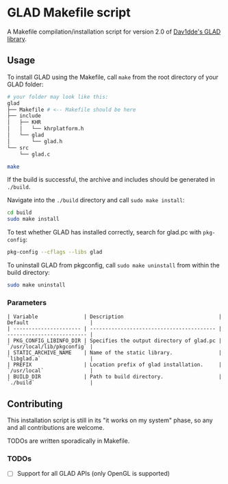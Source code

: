 # GLAD Makefile script
A Makefile compilation/installation script for version 2.0 of [Dav1dde's GLAD library](https://github.com/Dav1dde/glad).

## Usage
To install GLAD using the Makefile, call `make` from the root directory of your GLAD folder:
```sh
# your folder may look like this:
glad
├── Makefile # <-- Makefile should be here
├── include
│   ├── KHR
│   │   └── khrplatform.h
│   └── glad
│       └── glad.h
└── src
    └── glad.c
```
```sh
make
```

If the build is successful, the archive and includes should be generated in `./build`.

Navigate into the `./build` directory and call `sudo make install`:
```sh
cd build
sudo make install
```

To test whether GLAD has installed correctly, search for glad.pc with `pkg-config`:
```sh
pkg-config --cflags --libs glad
```

To uninstall GLAD from pkgconfig, call `sudo make uninstall` from within the build directory:
```sh
sudo make uninstall
```

### Parameters
```
| Variable               | Description                               | Default                    |
| ---------------------- | ----------------------------------------- | -------------------------- |
| PKG_CONFIG_LIBINFO_DIR | Specifies the output directory of glad.pc | `/usr/local/lib/pkgconfig` |
| STATIC_ARCHIVE_NAME    | Name of the static library.               | `libglad.a`                |
| PREFIX                 | Location prefix of glad installation.     | `/usr/local`               |
| BUILD_DIR              | Path to build directory.                  | `./build`                  |
```

## Contributing
This installation script is still in its "it works on my system" phase, so any and all contributions are welcome.

TODOs are written sporadically in Makefile.

### TODOs

- [ ] Support for all GLAD APIs (only OpenGL is supported)

